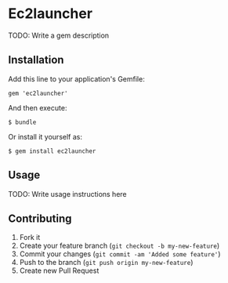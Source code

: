 # Ec2launcher

TODO: Write a gem description

## Installation

Add this line to your application's Gemfile:

    gem 'ec2launcher'

And then execute:

    $ bundle

Or install it yourself as:

    $ gem install ec2launcher

## Usage

TODO: Write usage instructions here

## Contributing

1. Fork it
2. Create your feature branch (`git checkout -b my-new-feature`)
3. Commit your changes (`git commit -am 'Added some feature'`)
4. Push to the branch (`git push origin my-new-feature`)
5. Create new Pull Request

